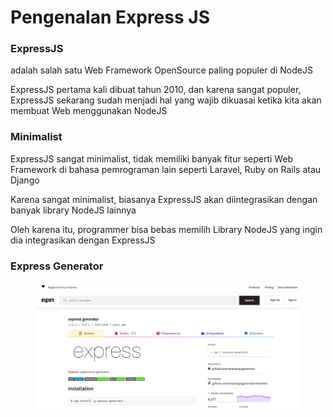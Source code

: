# Pengenalan Express JS

### ExpressJS

adalah salah satu Web Framework OpenSource paling populer di NodeJS

ExpressJS pertama kali dibuat tahun 2010, dan karena sangat populer, ExpressJS sekarang sudah menjadi hal yang wajib dikuasai ketika kita akan membuat Web menggunakan NodeJS

### **Minimalist**

ExpressJS sangat minimalist, tidak memiliki banyak fitur seperti Web Framework di bahasa pemrograman lain seperti Laravel, Ruby on Rails atau Django

Karena sangat minimalist, biasanya ExpressJS akan diintegrasikan dengan banyak library NodeJS lainnya

Oleh karena itu, programmer bisa bebas memilih Library NodeJS yang ingin dia integrasikan dengan ExpressJS

### Express Generator

<figure><img src="../.gitbook/assets/image (5) (1).png" alt=""><figcaption></figcaption></figure>

